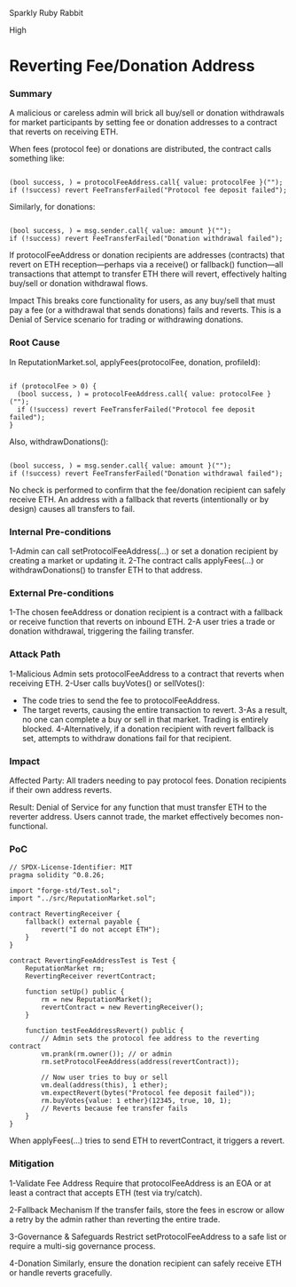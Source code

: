 Sparkly Ruby Rabbit

High

# Reverting Fee/Donation Address

### Summary

A malicious or careless admin will brick all buy/sell or donation withdrawals for market participants by setting fee or donation addresses to a contract that reverts on receiving ETH.

When fees (protocol fee) or donations are distributed, the contract calls something like:

```solidity

(bool success, ) = protocolFeeAddress.call{ value: protocolFee }("");
if (!success) revert FeeTransferFailed("Protocol fee deposit failed");
```

Similarly, for donations:

```solidity

(bool success, ) = msg.sender.call{ value: amount }("");
if (!success) revert FeeTransferFailed("Donation withdrawal failed");
```
If protocolFeeAddress or donation recipients are addresses (contracts) that revert on ETH reception—perhaps via a receive() or fallback() function—all transactions that attempt to transfer ETH there will revert, effectively halting buy/sell or donation withdrawal flows.

Impact
This breaks core functionality for users, as any buy/sell that must pay a fee (or a withdrawal that sends donations) fails and reverts. This is a Denial of Service scenario for trading or withdrawing donations.

### Root Cause

In ReputationMarket.sol, applyFees(protocolFee, donation, profileId):
```solidity

if (protocolFee > 0) {
  (bool success, ) = protocolFeeAddress.call{ value: protocolFee }("");
  if (!success) revert FeeTransferFailed("Protocol fee deposit failed");
}
```
Also, withdrawDonations():
```solidity

(bool success, ) = msg.sender.call{ value: amount }("");
if (!success) revert FeeTransferFailed("Donation withdrawal failed");
```
No check is performed to confirm that the fee/donation recipient can safely receive ETH. An address with a fallback that reverts (intentionally or by design) causes all transfers to fail.

### Internal Pre-conditions

1-Admin can call setProtocolFeeAddress(...) or set a donation recipient by creating a market or updating it.
2-The contract calls applyFees(...) or withdrawDonations() to transfer ETH to that address.


### External Pre-conditions

1-The chosen feeAddress or donation recipient is a contract with a fallback or receive function that reverts on inbound ETH.
2-A user tries a trade or donation withdrawal, triggering the failing transfer.

### Attack Path

1-Malicious Admin sets protocolFeeAddress to a contract that reverts when receiving ETH.
2-User calls buyVotes() or sellVotes():
- The code tries to send the fee to protocolFeeAddress.
- The target reverts, causing the entire transaction to revert.
3-As a result, no one can complete a buy or sell in that market. Trading is entirely blocked.
4-Alternatively, if a donation recipient with revert fallback is set, attempts to withdraw donations fail for that recipient.


### Impact

Affected Party:
All traders needing to pay protocol fees.
Donation recipients if their own address reverts.

Result:
Denial of Service for any function that must transfer ETH to the reverter address.
Users cannot trade, the market effectively becomes non-functional.


### PoC

```solidity
// SPDX-License-Identifier: MIT
pragma solidity ^0.8.26;

import "forge-std/Test.sol";
import "../src/ReputationMarket.sol";

contract RevertingReceiver {
    fallback() external payable {
        revert("I do not accept ETH");
    }
}

contract RevertingFeeAddressTest is Test {
    ReputationMarket rm;
    RevertingReceiver revertContract;

    function setUp() public {
        rm = new ReputationMarket();
        revertContract = new RevertingReceiver();
    }

    function testFeeAddressRevert() public {
        // Admin sets the protocol fee address to the reverting contract
        vm.prank(rm.owner()); // or admin
        rm.setProtocolFeeAddress(address(revertContract));

        // Now user tries to buy or sell
        vm.deal(address(this), 1 ether);
        vm.expectRevert(bytes("Protocol fee deposit failed"));
        rm.buyVotes{value: 1 ether}(12345, true, 10, 1);
        // Reverts because fee transfer fails
    }
}
```
When applyFees(...) tries to send ETH to revertContract, it triggers a revert.



### Mitigation

1-Validate Fee Address
Require that protocolFeeAddress is an EOA or at least a contract that accepts ETH (test via try/catch).

2-Fallback Mechanism
If the transfer fails, store the fees in escrow or allow a retry by the admin rather than reverting the entire trade.

3-Governance & Safeguards
Restrict setProtocolFeeAddress to a safe list or require a multi-sig governance process.

4-Donation
Similarly, ensure the donation recipient can safely receive ETH or handle reverts gracefully.
